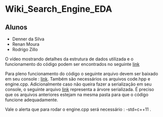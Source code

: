 # Wiki_Search_Engine_EDA

## Alunos
- Denner da Silva
- Renan Moura
- Rodrigo Zillo

O vídeo mostrando detalhes da estrutura de dados utilizada e o funcionamento do código podem ser encontrados no seguinte [link](https://youtu.be/p235l7UZg4c)

Para pleno funcionamento do código o seguinte arquivo devem ser baixado em seu console : [link](https://drive.google.com/drive/u/0/folders/1r2eHKojMMZTHieRzsIKZVVi_J6DArPpY). Também são necessários os arquivos code.hpp e engine.cpp. Adicionalmente caso não queira fazer a serialização em seu console, o seguinte arquivo [link](https://drive.google.com/drive/u/0/folders/1nQLKqj4K9487-oyjZ1O8coV-_APL5PFD) representa a árvore serializada. É preciso que os arquivos anteriores estejam na mesma pasta para que o código funcione adequadamente.

Vale o alerta que para rodar o engine.cpp será necessário : -std=c++11 .
